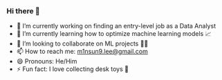 ### Hi there 👋

- 🔭 I’m currently working on finding an entry-level job as a Data Analyst
- 🌱 I’m currently learning how to optimize machine learning models 📈
- 👯 I’m looking to collaborate on ML projects 🤖🤖
- 📫 How to reach me: m1nsun9.lee@gmail.com
- 😄 Pronouns: He/Him
- ⚡ Fun fact: I love collecting desk toys 🧸
